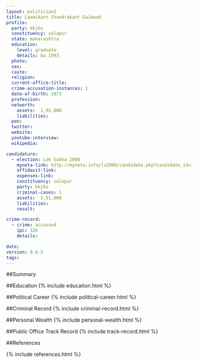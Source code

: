 ```yaml
---
layout: politician2
title: Laxmikant Chandrakant Gaikwad
profile: 
  party: kkjhs
  constituency: solapur
  state: maharashtra
  education: 
    level: graduate
    details: ba 1993
  photo: 
  sex: 
  caste: 
  religion: 
  current-office-title: 
  crime-accusation-instances: 1
  date-of-birth: 1973
  profession: 
  networth: 
    assets:  1,91,000
    liabilities: 
  pan: 
  twitter: 
  website: 
  youtube-interview: 
  wikipedia: 

candidature: 
  - election: Lok Sabha 2009
    myneta-link: http://myneta.info/ls2009/candidate.php?candidate_id=3740
    affidavit-link: 
    expenses-link: 
    constituency: solapur 
    party: kkjhs
    criminal-cases: 1
    assets:  1,91,000
    liabilities: 
    result:  

crime-record: 
  - crime: accussed
    ipc: 326
    details:    

date: 
version: 0.0.5
tags: 
---
```

##Summary


##Education
{% include education.html %}


##Political Career
{% include political-career.html %}


##Criminal Record
{% include criminal-record.html %}


##Personal Wealth
{% include personal-wealth.html %}


##Public Office Track Record
{% include track-record.html %}


##References


{% include references.html %}